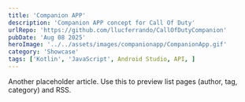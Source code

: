 ```yaml
---
title: 'Companion APP'
description: 'Companion APP concept for Call Of Duty'
urlRepo: 'https://github.com/llucferrando/CallOfDutyCompanion'
pubDate: 'Aug 08 2025'
heroImage: '../../assets/images/companionapp/CompanionApp.gif'
category: 'Showcase'
tags: ['Kotlin', 'JavaScript', Android Studio, API, ]
---
```


Another placeholder article. Use this to preview list pages (author, tag, category) and RSS.


